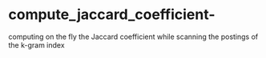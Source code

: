 # compute_jaccard_coefficient-
computing on the fly the Jaccard coefficient while scanning the postings of the k-gram index
